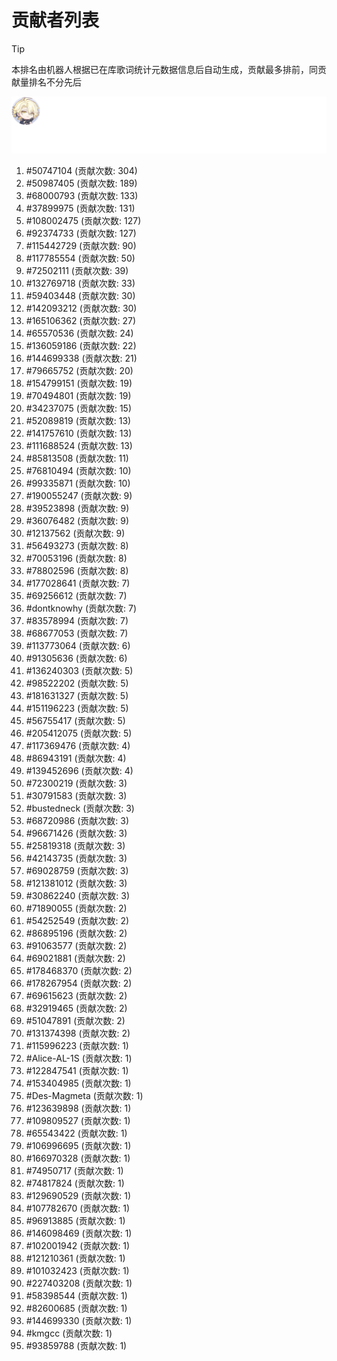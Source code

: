 # 贡献者列表

> [!TIP]
> 本排名由机器人根据已在库歌词统计元数据信息后自动生成，贡献最多排前，同贡献量排名不分先后

![贡献者头像画廊](./CONTRIBUTORS.svg)

1. #50747104 (贡献次数: 304)
2. #50987405 (贡献次数: 189)
3. #68000793 (贡献次数: 133)
4. #37899975 (贡献次数: 131)
5. #108002475 (贡献次数: 127)
6. #92374733 (贡献次数: 127)
7. #115442729 (贡献次数: 90)
8. #117785554 (贡献次数: 50)
9. #72502111 (贡献次数: 39)
10. #132769718 (贡献次数: 33)
11. #59403448 (贡献次数: 30)
12. #142093212 (贡献次数: 30)
13. #165106362 (贡献次数: 27)
14. #65570536 (贡献次数: 24)
15. #136059186 (贡献次数: 22)
16. #144699338 (贡献次数: 21)
17. #79665752 (贡献次数: 20)
18. #154799151 (贡献次数: 19)
19. #70494801 (贡献次数: 19)
20. #34237075 (贡献次数: 15)
21. #52089819 (贡献次数: 13)
22. #141757610 (贡献次数: 13)
23. #111688524 (贡献次数: 13)
24. #85813508 (贡献次数: 11)
25. #76810494 (贡献次数: 10)
26. #99335871 (贡献次数: 10)
27. #190055247 (贡献次数: 9)
28. #39523898 (贡献次数: 9)
29. #36076482 (贡献次数: 9)
30. #12137562 (贡献次数: 9)
31. #56493273 (贡献次数: 8)
32. #70053196 (贡献次数: 8)
33. #78802596 (贡献次数: 8)
34. #177028641 (贡献次数: 7)
35. #69256612 (贡献次数: 7)
36. #dontknowhy (贡献次数: 7)
37. #83578994 (贡献次数: 7)
38. #68677053 (贡献次数: 7)
39. #113773064 (贡献次数: 6)
40. #91305636 (贡献次数: 6)
41. #136240303 (贡献次数: 5)
42. #98522202 (贡献次数: 5)
43. #181631327 (贡献次数: 5)
44. #151196223 (贡献次数: 5)
45. #56755417 (贡献次数: 5)
46. #205412075 (贡献次数: 5)
47. #117369476 (贡献次数: 4)
48. #86943191 (贡献次数: 4)
49. #139452696 (贡献次数: 4)
50. #72300219 (贡献次数: 3)
51. #30791583 (贡献次数: 3)
52. #bustedneck (贡献次数: 3)
53. #68720986 (贡献次数: 3)
54. #96671426 (贡献次数: 3)
55. #25819318 (贡献次数: 3)
56. #42143735 (贡献次数: 3)
57. #69028759 (贡献次数: 3)
58. #121381012 (贡献次数: 3)
59. #30862240 (贡献次数: 3)
60. #71890055 (贡献次数: 2)
61. #54252549 (贡献次数: 2)
62. #86895196 (贡献次数: 2)
63. #91063577 (贡献次数: 2)
64. #69021881 (贡献次数: 2)
65. #178468370 (贡献次数: 2)
66. #178267954 (贡献次数: 2)
67. #69615623 (贡献次数: 2)
68. #32919465 (贡献次数: 2)
69. #51047891 (贡献次数: 2)
70. #131374398 (贡献次数: 2)
71. #115996223 (贡献次数: 1)
72. #Alice-AL-1S (贡献次数: 1)
73. #122847541 (贡献次数: 1)
74. #153404985 (贡献次数: 1)
75. #Des-Magmeta (贡献次数: 1)
76. #123639898 (贡献次数: 1)
77. #109809527 (贡献次数: 1)
78. #65543422 (贡献次数: 1)
79. #106996695 (贡献次数: 1)
80. #166970328 (贡献次数: 1)
81. #74950717 (贡献次数: 1)
82. #74817824 (贡献次数: 1)
83. #129690529 (贡献次数: 1)
84. #107782670 (贡献次数: 1)
85. #96913885 (贡献次数: 1)
86. #146098469 (贡献次数: 1)
87. #102001942 (贡献次数: 1)
88. #121210361 (贡献次数: 1)
89. #101032423 (贡献次数: 1)
90. #227403208 (贡献次数: 1)
91. #58398544 (贡献次数: 1)
92. #82600685 (贡献次数: 1)
93. #144699330 (贡献次数: 1)
94. #kmgcc (贡献次数: 1)
95. #93859788 (贡献次数: 1)
